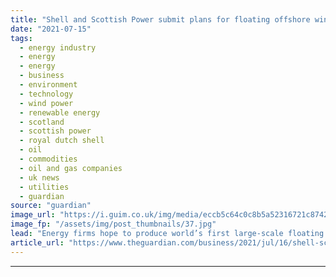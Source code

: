 ```yaml
---
title: "Shell and Scottish Power submit plans for floating offshore windfarms"
date: "2021-07-15"
tags: 
  - energy industry
  - energy
  - energy
  - business
  - environment
  - technology
  - wind power
  - renewable energy
  - scotland
  - scottish power
  - royal dutch shell
  - oil
  - commodities
  - oil and gas companies
  - uk news
  - utilities
  - guardian
source: "guardian"
image_url: "https://i.guim.co.uk/img/media/eccb5c64c0c8b5a52316721c87423c67ab514ffd/0_130_4000_2401/master/4000.jpg?width=460&quality=85&auto=format&fit=max&s=59665deaa13845bf98f53ffdbcbbdabc"
image_fp: "/assets/img/post_thumbnails/37.jpg"
lead: "Energy firms hope to produce world’s first large-scale floating turbines in north-east ScotlandRoyal Dutch Shell has joined forces with Scottish Power to develop the world’s first large-scale floating offshore windfarms in the north-east of Scotland...."
article_url: "https://www.theguardian.com/business/2021/jul/16/shell-scottish-power-floating-offshore-windfarms-energy-scotland"
---
```


---
